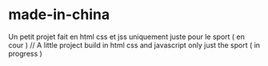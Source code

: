 # made-in-china
Un petit projet fait en html css et jss uniquement juste pour le sport ( en cour ) //
A little project build in html css and javascript only just the sport ( in progress )
